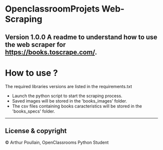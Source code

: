 # OpenclassroomProjets Web-Scraping
Version 1.0.0
A readme to understand how to use the web scraper for https://books.toscrape.com/.
--
# How to use ?
The required libraries versions are listed in the requirements.txt
* Launch the python script to start the scraping process.
* Saved images will be stored in the 'books_images' folder.
* The csv files containing books caracteristics will be stored in the 'books_specs' folder.
---
## License & copyright
© Arthur Poullain, OpenClassrooms Python Student

